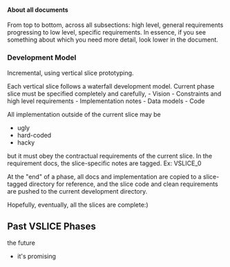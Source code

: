 #### About all documents

From top to bottom, across all subsections: high level, general requirements
progressing to low level, specific requirements.  In essence, if you see
something about which you need more detail, look lower in the document.

### Development Model

Incremental, using vertical slice prototyping.

Each vertical slice follows a waterfall development model.  Current phase slice must be specified completely and carefully, 
    - Vision
    - Constraints and high level requirements
    - Implementation notes
    - Data models
    - Code

All implementation outside of the current slice may be

- ugly
- hard-coded
- hacky

but it must obey the contractual requirements of the current slice.  In the requirement docs, the slice-specific notes are tagged. Ex: VSLICE_0

At the "end" of a phase, all docs and implementation are copied to a slice-tagged directory for reference, and the slice code and clean requirements are pushed to the current development directory.

Hopefully, eventually, all the slices are complete:)

## Past VSLICE Phases

the future

- it's promising

